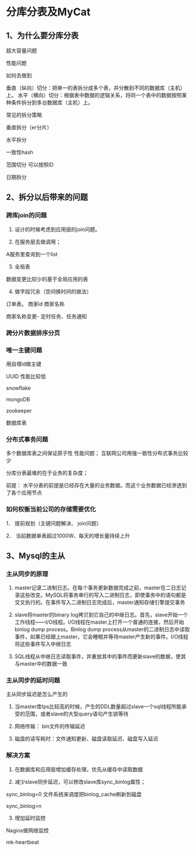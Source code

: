 # 分库分表及MyCat
## 1、为什么要分库分表

 超大容量问题

性能问题

如何去做到

垂直（纵向）切分：把单一的表拆分成多个表，并分散到不同的数据库（主机）上。
水平（横向）切分：根据表中数据的逻辑关系，将同一个表中的数据按照某种条件拆分到多台数据库（主机）上。

常见的拆分策略

垂直拆分（er分片）

水平拆分

一致性hash

范围切分 可以按照ID

日期拆分

## 2、拆分以后带来的问题

### 跨库join的问题


1.	设计的时候考虑到应用层的join问题。

2.	在服务层去做调用；

A服务里查询到一个list

3.	全局表

数据变更比较少的基于全局应用的表

4.	做字段冗余（空间换时间的做法）

订单表。 商家id  商家名称

商家名称变更- 定时任务、任务通知

### 跨分片数据排序分页
### 唯一主键问题

用自增id做主键

UUID 性能比较低

snowflake 

mongoDB 

zookeeper 

数据库表

### 分布式事务问题

多个数据库表之间保证原子性  性能问题； 互联网公司用强一致性分布式事务比较少


分库分表最难的在于业务的复杂度； 

前提： 水平分表的前提是已经存在大量的业务数据。而这个业务数据已经渗透到了各个应用节点

### 如何权衡当前公司的存储需要优化

1．	提前规划（主键问题解决、 join问题）

2．	当前数据单表超过1000W、每天的增长量持续上升

## 3、Mysql的主从

### 主从同步的原理

1.	master记录二进制日志。在每个事务更新数据完成之前，master在二日志记录这些改变。MySQL将事务串行的写入二进制日志，即使事务中的语句都是交叉执行的。在事件写入二进制日志完成后，master通知存储引擎提交事务

2.	slave将master的binary log拷贝到它自己的中继日志。首先，slave开始一个工作线程——I/O线程。I/O线程在master上打开一个普通的连接，然后开始binlog dump process。Binlog dump process从master的二进制日志中读取事件，如果已经跟上master，它会睡眠并等待master产生新的事件。I/O线程将这些事件写入中继日志

3.	SQL线程从中继日志读取事件，并重放其中的事件而更新slave的数据，使其与master中的数据一致

### 主从同步的延时问题

主从同步延迟是怎么产生的

1.	当master库tps比较高的时候，产生的DDL数量超过slave一个sql线程所能承受的范围，或者slave的大型query语句产生锁等待

2.	网络传输： bin文件的传输延迟

3.	磁盘的读写耗时：文件通知更新、磁盘读取延迟、磁盘写入延迟

### 解决方案

1.	在数据库和应用层增加缓存处理，优先从缓存中读取数据

2.	减少slave同步延迟，可以修改slave库sync_binlog属性； 

sync_binlog=0  文件系统来调度把binlog_cache刷新到磁盘

sync_binlog=n  

3.	增加延时监控

Nagios做网络监控

mk-heartbeat







